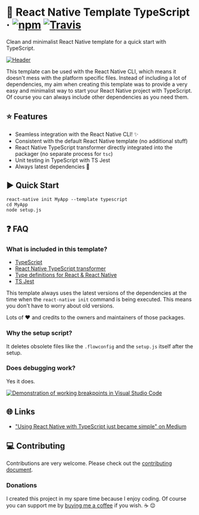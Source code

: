 # :space_invader: React Native Template TypeScript · [![npm](https://img.shields.io/npm/v/react-native-template-typescript.svg)](https://www.npmjs.com/package/react-native-template-typescript) [![Travis](https://img.shields.io/travis/emin93/react-native-template-typescript.svg)](https://travis-ci.org/emin93/react-native-template-typescript)

Clean and minimalist React Native template for a quick start with TypeScript.

[![Header](https://cdn-images-1.medium.com/max/500/1*E9RnPOATuhjuNrlFkv5oSg.jpeg)](https://medium.com/@emin93/react-native-typescript-b965059109d3)

This template can be used with the React Native CLI, which means it doesn't mess with the platform specific files. Instead of including a lot of dependencies, my aim when creating this template was to provide a very easy and minimalist way to start your React Native project with TypeScript. Of course you can always include other dependencies as you need them.

## :star: Features

-   Seamless integration with the React Native CLI! :sparkles:
-   Consistent with the default React Native template (no additional stuff)
-   React Native TypeScript transformer directly integrated into the packager (no separate process for `tsc`)
-   Unit testing in TypeScript with TS Jest
-   Always latest dependencies :raised_hands:

## :arrow_forward: Quick Start

```
react-native init MyApp --template typescript
cd MyApp
node setup.js
```

## :question: FAQ

### What is included in this template?

-   [TypeScript](https://github.com/Microsoft/TypeScript)
-   [React Native TypeScript transformer](https://github.com/ds300/react-native-typescript-transformer)
-   [Type definitions for React & React Native](https://github.com/DefinitelyTyped/DefinitelyTyped)
-   [TS Jest](https://github.com/kulshekhar/ts-jest)

This template always uses the latest versions of the dependencies at the time when the `react-native init` command is being executed. This means you don't have to worry about old versions.

Lots of :heart: and credits to the owners and maintainers of those packages.

### Why the setup script?

It deletes obsolete files like the `.flowconfig` and the `setup.js` itself after the setup.

### Does debugging work?

Yes it does.

[![Demonstration of working breakpoints in Visual Studio Code](https://cdn-images-1.medium.com/max/1600/1*ZXfzgq1xKz1B3chYy9xE7w.png)](https://medium.com/@emin93/react-native-typescript-b965059109d3)

## :globe_with_meridians: Links

-   ["Using React Native with TypeScript just became simple" on Medium](https://medium.com/@emin93/react-native-typescript-b965059109d3)

## :computer: Contributing

Contributions are very welcome. Please check out the [contributing document](https://github.com/emin93/react-native-template-typescript/blob/master/CONTRIBUTING.md).

### Donations

I created this project in my spare time because I enjoy coding. Of course you can support me by [buying me a coffee](https://www.paypal.me/emin93) if you wish. :coffee: :relieved:
